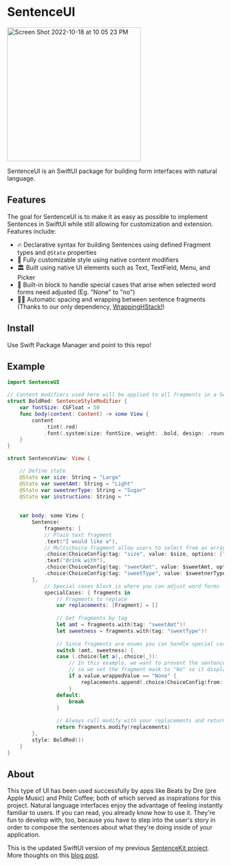 # SentenceUI
<img width="311" alt="Screen Shot 2022-10-18 at 10 05 23 PM" src="https://user-images.githubusercontent.com/1122859/196602163-65edb5c6-14ce-4f25-935a-c3ef2043d32f.png">

SentenceUI is an SwiftUI package for building form interfaces with natural language. 

## Features

The goal for SentenceUI is to make it as easy as possible to implement Sentences in SwiftUI while still allowing for customization and extension. Features include:

- 🔥 Declarative syntax for building Sentences using defined Fragment types and `@State` properties
- 🎨 Fully customizable style using native content modifiers
- 🏛 Built using native UI elements such as Text, TextField, Menu, and Picker
- 🦄 Built-in block to handle special cases that arise when selected word forms need adjusted (Eg. "None" to "no")
- 🧑‍🚀 Automatic spacing and wrapping between sentence fragments (Thanks to our only dependency, [WrappingHStack!](https://github.com/dkk/WrappingHStack))


## Install
Use Swift Package Manager and point to this repo!

## Example
```swift
import SentenceUI

// Content modifiers used here will be applied to all fragments in a Sentence
struct BoldRed: SentenceStyleModifier {
    var fontSize: CGFloat = 50
    func body(content: Content) -> some View {
        content
            .tint(.red)
            .font(.system(size: fontSize, weight: .bold, design: .rounded))
    }
}

struct SentenceView: View {

    // Define state
    @State var size: String = "Large"
    @State var sweetAmt: String = "Light"
    @State var sweetnerType: String = "Sugar"
    @State var instructions: String = ""
    
    
    var body: some View {
        Sentence(
            fragments: [
            // Plain text fragment
            .text("I would like a"), 
            // Multichoice fragment allow users to select from an array of strings 
            .choice(ChoiceConfig(tag: "size", value: $size, options: ["Large", "Medium", "Small"], mask: nil)),
            .text("drink with"),
            .choice(ChoiceConfig(tag: "sweetAmt", value: $sweetAmt, options: ["Sweet", "Light", "None"], mask: nil)),
            .choice(ChoiceConfig(tag: "sweetType", value: $sweetnerType, options: ["Sugar", "Splenda", "Honey"], mask: nil))
        ],
            // Special cases block is where you can adjust word forms
            specialCases: { fragments in
                // Fragments to replace
                var replacements: [Fragment] = []
                
                // Get fragments by tag
                let amt = fragments.with(tag: "sweetAmt")!
                let sweetness = fragments.with(tag: "sweetType")!
                
                // Since fragments are enums you can handle special cases with case statement
                switch (amt, sweetness) {
                case (.choice(let a),.choice(_)):
                    // In this example, we want to prevent the sentence from reading "with None sugar"
                    // so we set the fragment mask to "No" so it displays sensibly
                    if a.value.wrappedValue == "None" {                        
                        replacements.append(.choice(ChoiceConfig(from: a, with: "No")))
                    }
                default:
                    break
                }
                
                // Always call modify with your replacements and return the result
                return fragments.modify(replacements)
        },
        style: BoldRed())
    }
}
```

## About
This type of UI has been used successfully by apps like Beats by Dre (pre Apple Music) and Philz Coffee; both of which served as inspirations for this project. Natural language interfaces enjoy the advantage of feeling instantly familiar to users. If you can read, you already know how to use it. They're fun to develop with, too, because you have to step into the user's story in order to compose the sentences about what they're doing inside of your application.

This is the updated SwiftUI version of my previous [SentenceKit project](https://github.com/rkirkendall/SentenceKit). More thoughts on this [blog post](https://medium.com/@rickykirkendall/philz-app-review-a8efa508fd42).

